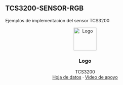## TCS3200-SENSOR-RGB
Ejemplos de implementacion del sensor TCS3200

<p align="center">
  <a href="https://github.com/Tlaloxx">
    <img src="https://images.vexels.com/media/users/3/185019/isolated/preview/b7328d8cd1f9714a76ed75db0edca1fe-ilustracion-de-calavera-de-calavera-de-azucar.png" alt="Logo" width=72 height=72>
  </a>

  <h3 align="center">Logo</h3>

  <p align="center">
    TCS3200
    <br>
    <a href="https://pdf1.alldatasheet.com/datasheet-pdf/view/454462/TAOS/TCS3200.html">Hoja de datos</a>
    ·
    <a href="https://www.youtube.com/watch?v=OAcuLzGWZuU&t=1223s">Video de apoyo</a>
  </p>
</p>

